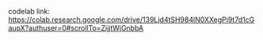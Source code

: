 codelab link: https://colab.research.google.com/drive/139Ljd4tSH984lN0XXegPi9t7d1cGaupX?authuser=0#scrollTo=ZijjtWjGnbbA
